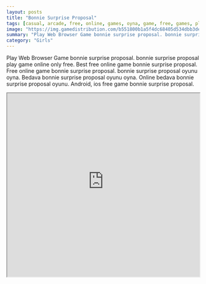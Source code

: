 ```yaml
---
layout: posts
title: "Bonnie Surprise Proposal"
tags: [casual, arcade, free, online, games, oyna, game, free, games, play, play, games]
image: "https://img.gamedistribution.com/b551800b1a5f4dc68405d534dbb3dec2-512x384.jpeg"
summary: "Play Web Browser Game bonnie surprise proposal. bonnie surprise proposal play game online only free. Best free online game bonnie surprise proposal. Free online game bonnie surprise proposal. bonnie surprise proposal oyunu oyna. Bedava bonnie surprise proposal oyunu oyna. Online bedava bonnie surprise proposal oyunu. Android, ios free game bonnie surprise proposal."
category: "Girls"
---
```


Play Web Browser Game bonnie surprise proposal. bonnie surprise proposal play game online only free. Best free online game bonnie surprise proposal. Free online game bonnie surprise proposal. bonnie surprise proposal oyunu oyna. Bedava bonnie surprise proposal oyunu oyna. Online bedava bonnie surprise proposal oyunu. Android, ios free game bonnie surprise proposal.

<iframe width="100%" height="480px;" src="https://html5.gamedistribution.com/b551800b1a5f4dc68405d534dbb3dec2/"></iframe>